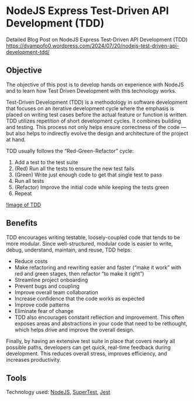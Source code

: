 # NodeJS Express Test-Driven API Development (TDD)

Detailed Blog Post on NodeJS Express Test-Driven API Development (TDD)
https://dvampofo0.wordpress.com/2024/07/20/nodejs-test-driven-api-development-tdd/

## Objective
The objective of this post is to develop hands on experience with NodeJS and to learn how Test Driven Development with this technology works.

Test-Driven Development (TDD) is a methodology in software development that focuses on an iterative development cycle where the emphasis is placed on writing test cases before the actual feature or function is written. TDD utilizes repetition of short development cycles. It combines building and testing. This process not only helps ensure correctness of the code — but also helps to indirectly evolve the design and architecture of the project at hand.

TDD usually follows the “Red-Green-Refactor” cycle:

1. Add a test to the test suite
2. (Red) Run all the tests to ensure the new test fails
3. (Green) Write just enough code to get that single test to pass
4. Run all tests
5. (Refactor) Improve the initial code while keeping the tests green
6. Repeat

[!Image of TDD]()

## Benefits
TDD encourages writing testable, loosely-coupled code that tends to be more modular. Since well-structured, modular code is easier to write, debug, understand, maintain, and reuse, TDD helps:

- Reduce costs
- Make refactoring and rewriting easier and faster (“make it work” with red and green stages, then refactor “to make it right”)
- Streamline project onboarding
- Prevent bugs and coupling
- Improve overall team collaboration
- Increase confidence that the code works as expected
- Improve code patterns
- Eliminate fear of change
- TDD also encourages constant reflection and improvement. This often exposes areas and abstractions in your code that need to be rethought, which helps drive and improve the overall design.

Finally, by having an extensive test suite in place that covers nearly all possible paths, developers can get quick, real-time feedback during development. This reduces overall stress, improves efficiency, and increases productivity.

## Tools
Technology used: [NodeJS](https://github.com/nodejs), [SuperTest](https://github.com/ladjs/supertest), [Jest](https://github.com/jestjs/jest)